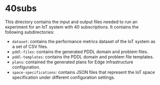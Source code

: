 # 40subs

This directory contains the input and output files needed to run an experiment for an IoT system with 40 subscriptions. It contains the following subdirectories:
* ```dataset```: contains the performance metrics dataset of the IoT system as a set of CSV files.
* ```pddl-files```: contains the generated PDDL domain and problem files.
* ```pddl-templates```: contains the PDDL domain and problem file templates.
* ```plans```: contained the generated plans for Edge infrastructure configuration.
 * ```space-specifications```: contains JSON files that represent the IoT space specification under different configuration settings.